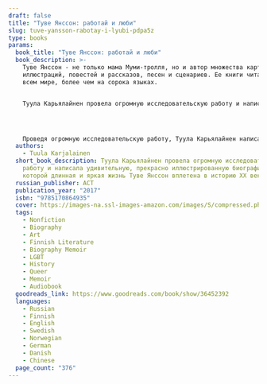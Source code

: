```yaml
---
draft: false
title: "Туве Янссон: работай и люби"
slug: tuve-yansson-rabotay-i-lyubi-pdpa5z
type: books
params:
  book_title: "Туве Янссон: работай и люби"
  book_description: >-
    Туве Янссон - не только мама Муми-тролля, но и автор множества картин и
    иллюстраций, повестей и рассказов, песен и сценариев. Ее книги читают во
    всем мире, более чем на сорока языках.


    Туула Карьялайнен провела огромную исследовательскую работу и написала удивительную, прекрасно иллюстрированную биографию, в которой длинная и яркая жизнь Туве Янссон вплетена в историю XX века.




    Проведя огромную исследовательскую работу, Туула Карьялайнен написала большую и очень интересную книгу обо всем и обо всех, кого Туве Янссон любила в своей жизни.
  authors:
    - Tuula Karjalainen
  short_book_description: Туула Карьялайнен провела огромную исследовательскую
    работу и написала удивительную, прекрасно иллюстрированную биографию, в
    которой длинная и яркая жизнь Туве Янссон вплетена в историю XX века.
  russian_publisher: АСТ
  publication_year: "2017"
  isbn: "9785170864935"
  cover: https://images-na.ssl-images-amazon.com/images/S/compressed.photo.goodreads.com/books/1508603414i/36452392.jpg
  tags:
    - Nonfiction
    - Biography
    - Art
    - Finnish Literature
    - Biography Memoir
    - LGBT
    - History
    - Queer
    - Memoir
    - Audiobook
  goodreads_link: https://www.goodreads.com/book/show/36452392
  languages:
    - Russian
    - Finnish
    - English
    - Swedish
    - Norwegian
    - German
    - Danish
    - Chinese
  page_count: "376"
---
```

